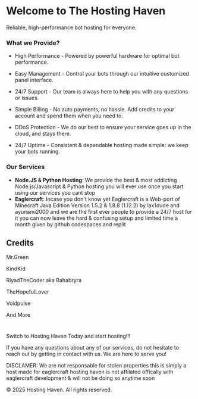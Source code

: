 # Welcome to The Hosting Haven

Reliable, high-performance bot hosting for everyone.

### What we Provide?

- High Performance - Powered by powerful hardware for optimal bot performance.

- Easy Management - Control your bots through our intuitive customized panel interface.

- 24/7 Support - Our team is always here to help you with any questions or issues.

- Simple Billing - No auto payments, no hassle. Add credits to your account and spend them when you need to.

- DDoS Protection - We do our best to ensure your service goes up in the cloud, and stays there.

- 24/7 Uptime - Consistent & dependable hosting made simple: we keep your bots running.

### Our Services
- **Node.JS & Python Hosting**: We provide the best & most addicting Node.js/Javascript & Python hosting you will ever use once you start using our services you cant stop
- **Eaglercraft**: Incase you don't know yet Eaglercraft is a Web-port of Minecraft Java Edition Version 1.5.2 & 1.8.8 (1.12.2) by lax1dude and ayunami2000 and we are the first ever people to provide a 24/7 host for it you can now leave the hard & confusing setup and limited time a month given by github codespaces and replit 




Credits
---------------------
Mr.Green

KindKid

RiyadTheCoder aka Bahabryra

TheHopefulLover

Voidpulse

And More

# 
Switch to Hosting Haven Today and start hosting!!!


If you have any questions about any of our services, do not hesitate to reach out by getting in contact with us. We are here to serve you!


DISCLAMER: We are not responsable for stolen properties this is simply a host made for eaglercraft hosting haven is not affilated offically with eaglercraft development & will not be doing so anytime soon

© 2025 Hosting Haven. All rights reserved.
